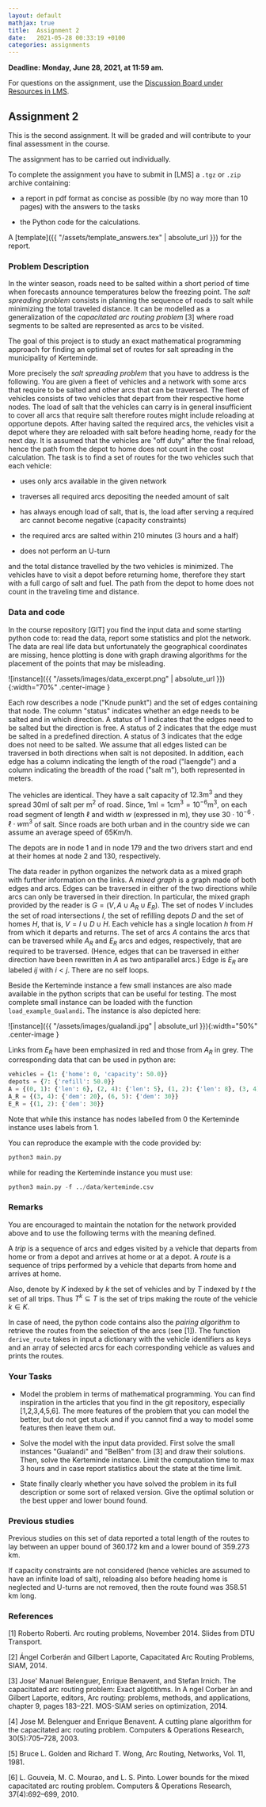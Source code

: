 ```yaml
---
layout: default
mathjax: true
title:  Assignment 2
date:   2021-05-28 00:33:19 +0100
categories: assignments 
---
```


**Deadline: Monday, June 28, 2021, at 11:59 am.**

For questions on the assignment, use the [Discussion Board under
Resources in LMS](https://sdu.itslearning.com/ContentArea/ContentArea.aspx?LocationID=9315&LocationType=1).

## Assignment 2

This is the second assignment. It will be graded and will contribute to your final
assessment in the course.

The assignment has to be carried out individually.

To complete the assignment you have to submit in [LMS] a `.tgz` or
`.zip` archive containing:

- a report in pdf format as concise as possible (by no way more than 10 pages) with the answers to the tasks

- the Python code for the calculations.

A [template]({{ "/assets/template_answers.tex" | absolute_url }}) for the report.




### Problem Description



In the winter season, roads need to be salted within a short period of
time when forecasts announce temperatures below the freezing
point.  The *salt spreading problem* consists in planning the sequence
of roads to salt while minimizing the total traveled distance. It can
be modelled as a generalization of the *capacitated arc routing problem*
[3] where road segments to be salted are represented as arcs to be
visited.

The goal of this project is to study an exact mathematical programming
approach for finding an optimal set of routes for salt spreading in
the municipality of Kerteminde.

More precisely the *salt spreading problem* that you have to address
is the following. You are given a fleet of vehicles and a network with
some arcs that require to be salted and other arcs that can be
traversed. The fleet of vehicles consists of two vehicles that depart
from their respective home nodes. The load of salt that the vehicles
can carry is in general insufficient to cover all arcs that require
salt therefore routes might include reloading at opportune
depots. After having salted the required arcs, the vehicles visit a
depot where they are reloaded with salt before heading home, ready for
the next day.  <!-- There is a maximum time of 210 minutes (3 hours
and a half) for completing the task. --> It is assumed that the
vehicles are "off duty" after the final reload, hence the path from
the depot to home does not count in the cost calculation.  The task is
to find a set of routes for the two vehicles such that each vehicle:

- uses only arcs available in the given network 

- traverses all required arcs depositing the needed amount of salt

- has always enough load of salt, that is, the load after serving a
  required arc cannot become negative (capacity constraints)

- the required arcs are salted within 210 minutes (3 hours and a half) 

- does not perform an U-turn

and the total distance travelled by the two vehicles is minimized. The
vehicles have to visit a depot before returning home, therefore they
start with a full cargo of salt and fuel. The path from the depot
to home does not count in the traveling time and distance.





### Data and code 

In the course repository [GIT] you find the input data and some
starting python code to: read the data, report some statistics and
plot the network. The data are real life data but unfortunately
the geographical coordinates are missing, hence plotting is done with
graph drawing algorithms for the placement of the points that may be
misleading.


![instance]({{ "/assets/images/data_excerpt.png" | absolute_url }}){:width="70%" .center-image }


Each row describes a node ("Knude punkt") and the set of edges
containing that node. The column "status" indicates whether an
edge needs to be salted and in which direction. A status of 1
indicates that the edges need to be salted but the direction is
free. A status of 2 indicates that the edge must be salted in a
predefined direction. A status of 3 indicates that the edge does not
need to be salted. We assume that all edges listed can be traversed in
both directions when salt is not deposited.
In addition, each edge has a column indicating the length of the road ("laengde") 
and a column indicating the breadth of the road ("salt m"), both
represented in meters. 

The vehicles are identical. They have a salt
capacity of $12.3 \mathrm{m}^3$ and they spread $30\textrm{ml}$ of salt
per $\mathrm{m}^2$ of road. Since, $1\textrm{ml} = 1
\mathrm{cm}^3=10^{-6}\mathrm{m^3}$, on each road segment of length $\ell$
and width $w$ (expressed in $\mathrm{m}$), they use $30\cdot 10^{-6} \cdot
\ell \cdot w\mathrm{m}^3$ of salt. 
Since roads are both urban and in the country side
we can assume an average speed of $65 \mathrm{Km/h}$.


The depots are in node 1 and in node 179 and the two drivers start and
end at their homes at node 2 and 130, respectively.


The data reader in python organizes the network data as a mixed graph
with further information on the links. A *mixed graph* is a graph made
of both edges and arcs. Edges can be traversed in either of the two
directions while arcs can only be traversed in their direction.  In
particular, the mixed graph provided by the reader is $G=(V,A \cup
A_{R} \cup E_{R})$. The set of nodes $V$ includes the set of road
intersections $I$, the set of refilling depots $D$ and the set of
homes $H$, that is, $V=I \cup D \cup H$. Each vehicle has a single
location $h$ from $H$ from which it departs and returns.  The set of
arcs $A$ contains the arcs that can be traversed while $A_R$ and $E_R$
arcs and edges, respectively, that are required to be
traversed. (Hence, edges that can be traversed in either direction
have been rewritten in $A$ as two antiparallel arcs.) Edge is $E_R$
are labeled $ij$ with $i<j$. There are no self loops.

<!-- This graph is obtained 
by substituting
every edge $(i,j) \in E$ by two antiparallel arcs $(i,j)$ and $(j,i)$
and keeping the required arcs, thus getting the sets ${A} =
\hat{A}\cup\{(i,j),(j,i) : (i,j) \in E\}$ and $R = A_R\cup\{(i,j),(j,i): (i,j)
\in E_R\} \subseteq \hat{A}$.
 
Let
$\hat{G}=(V,\hat{A}\cup E)$ be the mixed graph representing the road
network. The set of arcs $\hat{A}$
represents all traversable arcs and it includes the set $A_R$ of arcs
required to be salted. The set $E$ represents the set of edges that
can be traversed in both directions and it includes the set $E_R$ of
edges that are required to be salted.

 transforms $\hat{G}$ in a graph $G=(V,A \cup A_{R} \cup E_{R})$ by substituting
every edge $(i,j) \in E$ by two antiparallel arcs $(i,j)$ and $(j,i)$
and keeping the required arcs, thus getting the sets ${A} =
\hat{A}\cup\{(i,j),(j,i) : (i,j) \in E\}$ and $R = A_R\cup\{(i,j),(j,i): (i,j)
\in E_R\} \subseteq \hat{A}$.
 
-->

Beside the Kerteminde instance a few small instances are also made
available in the python scripts that can be useful for testing. The
most complete small instance can be loaded with the function
`load_example_Gualandi`. The instance is also depicted here:

![instance]({{ "/assets/images/gualandi.jpg" | absolute_url }}){:width="50%" .center-image }

Links from $E_R$ have been emphasized in red and those from $A_R$ in grey.
The corresponding data that can be used in python are:

```python
vehicles = {1: {'home': 0, 'capacity': 50.0}}
depots = {7: {'refill': 50.0}}
A = {(0, 1): {'len': 6}, (2, 4): {'len': 5}, (1, 2): {'len': 8}, (3, 4): {'len': 8}, (5, 7): {'len': 10}, (2, 3): {'len': 10}, (5, 6): {'len': 5}, (2, 5): {'len': 7}, (1, 3): {'len': 5}, (4, 7): {'len': 8}, (1, 0): {'len': 6}, (4, 2): {'len': 5}, (2, 1): {'len': 8}, (4, 3): {'len': 8}, (7, 5): {'len': 10}, (3, 2): {'len': 10}, (6, 5): {'len': 5}, (5, 2): {'len': 7}, (3, 1): {'len': 5}, (7, 4): {'len': 8}}
A_R = {(3, 4): {'dem': 20}, (6, 5): {'dem': 30}}
E_R = {(1, 2): {'dem': 30}}
```

Note that while this instance has nodes labelled from $0$ the
Kerteminde instance uses labels from $1$.


You can reproduce the example with the code provided by:

```python
python3 main.py
```

while for reading the Kerteminde instance you must use:
```python
python3 main.py -f ../data/kerteminde.csv
```

### Remarks

You are encouraged to maintain the notation for the network provided
above and to use the following terms with the meaning defined.

A *trip* is a sequence of arcs and edges visited by a vehicle that
departs from home or from a depot and arrives at home or at a depot. A
*route* is a sequence of trips performed by a vehicle that departs
from home and arrives at home.

Also, denote by $K$ indexed by $k$ the set of vehicles and by $T$
indexed by $t$ the set of all trips. Thus $T^k \subseteq T$ is the set
of trips making the route of the vehicle $k \in K$.


In case of need, the python code contains also the *pairing algorithm*
  to retrieve the routes from the selection of the arcs (see [1]). The
  function `derive_route` takes in input a dictionary with the vehicle
  identifiers as keys and an array of selected arcs for each
  corresponding vehicle as values and prints the routes.





### Your Tasks

- Model the problem in terms of mathematical programming. You can find
  inspiration in the articles that you find in the git repository,
  especially [1,2,3,4,5,6]. The more features of the problem that you
  can model the better, but do not get stuck and if you cannot find a
  way to model some features then leave them out.

- Solve the model with the input data provided. First solve the small
  instances "Gualandi" and "BelBen" from [3] and draw their
  solutions. Then, solve the Kerteminde instance. Limit the
  computation time to max 3 hours and in case report statistics about
  the state at the time limit.

- State finally clearly whether you have solved the problem in its
  full description or some sort of relaxed version. Give the optimal
  solution or the best upper and lower bound found.
  
  

### Previous studies

Previous studies on this set of data reported a total length of the
routes to lay between an upper bound of 360.172 km and a lower bound
of 359.273 km.

If capacity constraints are not considered (hence vehicles are assumed
to have an infinite load of salt), reloading also before heading home
is neglected and U-turns are not removed, then the route found was
358.51 km long.


### References

[1] Roberto Roberti. Arc routing problems, November 2014. Slides from
DTU Transport.

[2] Ángel Corberán and Gilbert Laporte, Capacitated Arc Routing Problems, SIAM, 2014.

[3] Jose' Manuel Belenguer, Enrique Benavent, and Stefan Irnich. The
capacitated arc routing problem: Exact algotithms. In A ngel Corber
́an and Gilbert Laporte, editors, Arc routing: problems, methods, and
applications, chapter 9, pages 183–221. MOS-SIAM series on
optimization, 2014.

[4] Jose M. Belenguer and Enrique Benavent. A cutting plane algorithm
for the capacitated arc routing problem. Computers & Operations
Research, 30(5):705–728, 2003.


[5] Bruce L. Golden and Richard T. Wong, Arc Routing, Networks, Vol. 11, 1981.

[6] L. Gouveia, M. C. Mourao, and L. S. Pinto. Lower bounds for the
mixed capacitated arc routing problem. Computers & Operations
Research, 37(4):692–699, 2010.







